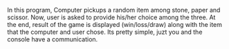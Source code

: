 In this program, Computer pickups a random item among stone, paper and scissor.
Now, user is asked to provide his/her choice among the three. 
At the end, result of the game is displayed (win/loss/draw) along with the item that the computer and user chose.
Its pretty simple, juzt you and the console have a communication.
